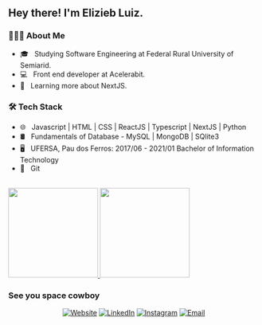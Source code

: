 <h2> Hey there! I'm Elizieb Luiz.</h2>

<h3> 👨🏻‍💻 About Me </h3>

- 🎓 &nbsp; Studying Software Engineering at Federal Rural University of Semiarid.
- 💻 &nbsp; Front end developer at Acelerabit.
- 📘 &nbsp; Learning more about NextJS.

<h3>🛠 Tech Stack</h3>

- 🌐 &nbsp; Javascript | HTML | CSS | ReactJS | Typescript | NextJS | Python
- 🛢 &nbsp; Fundamentals of Database - MySQL | MongoDB | SQlite3
- 🖥 &nbsp; UFERSA, Pau dos Ferros: 2017/06 - 2021/01 Bachelor of Information Technology
- 🔧 &nbsp; Git


<br/>

<a href="https://github.com/eliziebluiz">
  <img height="180em" src="https://github-readme-stats.vercel.app/api?username=mannoeu&theme=synthwave&show_icons=true" />
  <img height="180em" src="https://github-readme-stats.vercel.app/api/top-langs/?username=eliziebluiz&theme=synthwave&layout=compact" />
</a>

<h3> See you space cowboy </h3>

<p align="center">
<a href="https://eliziebluiz.netlify.app/"><img alt="Website" src="https://img.shields.io/badge/Website-eliziebluiz-blue?style=flat-square&logo=google-chrome"></a>
<a href="https://www.linkedin.com/in/elizieb-luiz-798994183/"><img alt="LinkedIn" src="https://img.shields.io/badge/LinkedIn-eliziebluiz-blue?style=flat-square&logo=linkedin"></a>
<a href="https://www.instagram.com/manno_eu"><img alt="Instagram" src="https://img.shields.io/badge/Instagram-eliziebluiz-blue?style=flat-square&logo=instagram"></a>
<a href="mailto:elizieb.l3@gmail.com"><img alt="Email" src="https://img.shields.io/badge/Email-elizieb.l3@gmail.com-blue?style=flat-square&logo=gmail"></a>
</p>
